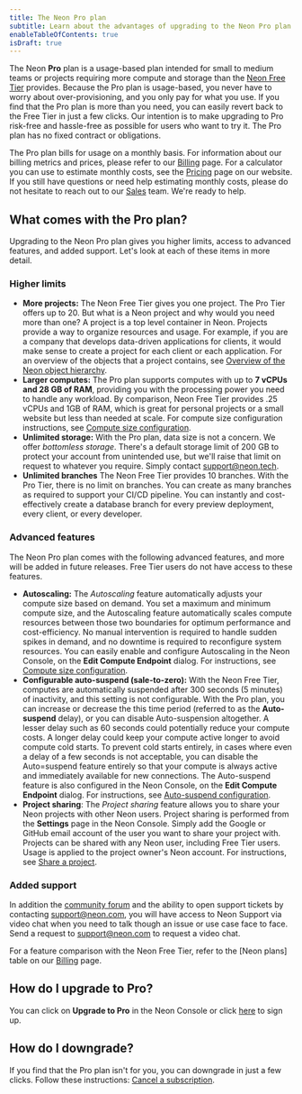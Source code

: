 ```yaml
---
title: The Neon Pro plan
subtitle: Learn about the advantages of upgrading to the Neon Pro plan
enableTableOfContents: true
isDraft: true
---
```


The Neon **Pro** plan is a usage-based plan intended for small to medium teams or projects requiring more compute and storage than the [Neon Free Tier](../introduction/technical-preview-free-tier) provides. Because the Pro plan is usage-based, you never have to worry about over-provisioning, and you only pay for what you use. If you find that the Pro plan is more than you need, you can easily revert back to the Free Tier in just a few clicks. Our intention is to make upgrading to Pro risk-free and hassle-free as possible for users who want to try it. The Pro plan has no fixed contract or obligations.

The Pro plan bills for usage on a monthly basis. For information about our billing metrics and prices, please refer to our [Billing](../introduction/billing) page. For a calculator you can use to estimate monthly costs, see the [Pricing](https://neon.tech/pricing) page on our website. If you still have questions or need help estimating monthly costs, please do not hesitate to reach out to our [Sales](https://neon.tech/contact-sales) team. We're ready to help.

## What comes with the Pro plan?

Upgrading to the Neon Pro plan gives you higher limits, access to advanced features, and added support. Let's look at each of these items in more detail.

### Higher limits

- **More projects:** The Neon Free Tier gives you one project. The Pro Tier offers up to 20. But what is a Neon project and why would you need more than one? A project is a top level container in Neon. Projects provide a way to organize resources and usage. For example, if you are a company that develops data-driven applications for clients, it would make sense to create a project for each client or each application. For an overview of the objects that a project contains, see [Overview of the Neon object hierarchy](../manage/overview).
- **Larger computes:** The Pro plan supports computes with up to **7 vCPUs and 28 GB of RAM**, providing you with the processing power you need to handle any workload. By comparison, Neon Free Tier provides .25 vCPUs and 1GB of RAM, which is great for personal projects or a small website but less than needed at scale. For compute size configuration instructions, see [Compute size configuration](../manage/endpoints#compute-size-configuration).
- **Unlimited storage:** With the Pro plan, data size is not a concern. We offer _bottomless storage_. There's a default storage limit of 200 GB to protect your account from unintended use, but we'll raise that limit on request to whatever you require. Simply contact [support@neon.tech](mailto:support@neon.tech).
- **Unlimited branches** The Neon Free Tier provides 10 branches. With the Pro Tier, there is no limit on branches. You can create as many branches as required to support your CI/CD pipeline. You can instantly and cost-effectively create a database branch for every preview deployment, every client, or every developer.

### Advanced features

The Neon Pro plan comes with the following advanced features, and more will be added in future releases. Free Tier users do not have access to these features.

- **Autoscaling:** The _Autoscaling_ feature automatically adjusts your compute size based on demand. You set a maximum and minimum compute size, and the Autoscaling feature automatically scales compute resources between those two boundaries for optimum performance and cost-efficiency. No manual intervention is required to handle sudden spikes in demand, and no downtime is required to reconfigure system resources. You can easily enable and configure Autoscaling in the Neon Console, on the **Edit Compute Endpoint** dialog. For instructions, see [Compute size configuration](../manage/endpoints#compute-size-configuration).
- **Configurable auto-suspend (sale-to-zero):** With the Neon Free Tier, computes are automatically suspended after 300 seconds (5 minutes) of inactivity, and this setting is not configurable. With the Pro plan, you can increase or decrease the this time period (referred to as the **Auto-suspend** delay), or you can disable Auto-suspension altogether. A lesser delay such as 60 seconds could potentially reduce your compute costs. A longer delay could keep your compute active longer to avoid compute cold starts. To prevent cold starts entirely, in cases where even a delay of a few seconds is not acceptable, you can disable the Auto=suspend feature entirely so that your compute is always active and immediately available for new connections. The Auto-suspend feature is also configured in the Neon Console, on the **Edit Compute Endpoint** dialog. For instructions, see [Auto-suspend configuration](../manage/endpoints#auto-suspend-configuration).
- **Project sharing**: The _Project sharing_ feature allows you to share your Neon projects with other Neon users. Project sharing is performed from the **Settings** page in the Neon Console. Simply add the Google or GitHub email account of the user you want to share your project with. Projects can be shared with any Neon user, including Free Tier users. Usage is applied to the project owner's Neon account. For instructions, see [Share a project](../manage/projects#share-a-project).

### Added support

In addition the [community forum](https://community.neon.tech/) and the ability to open support tickets by contacting [support@neon.com](mailto:support@neon.com), you will have access to Neon Support via video chat when you need to talk though an issue or use case face to face. Send a request to support@neon.com to request a video chat.

For a feature comparison with the Neon Free Tier, refer to the [Neon plans] table on our [Billing](../introduction/billing) page.

## How do I upgrade to Pro?

You can click on **Upgrade to Pro** in the Neon Console or click [here](https://console.neon.tech/app/projects?show_enroll_to_pro=true) to sign up.

## How do I downgrade?

If you find that the Pro plan isn't for you, you can downgrade in just a few clicks. Follow these instructions: [Cancel a subscription](../introduction/billing#cancel-a-subscription).
